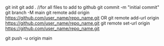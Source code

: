git init 
git add .                         //for all files to add to github
git commit -m "initial commit"
git branch -M main
git remote add origin https://github.com/user_name/repo_name.git
                    OR
git remote add-url origin https://github.com/user_name/repo_name.git
git remote set-url origin https://github.com/user_name/repo_name.git

git push -u origin main
